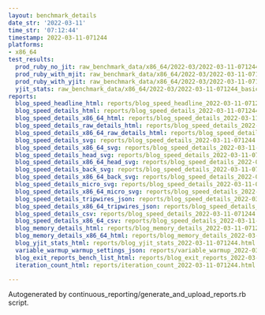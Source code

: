 ```yaml
---
layout: benchmark_details
date_str: '2022-03-11'
time_str: '07:12:44'
timestamp: 2022-03-11-071244
platforms:
- x86_64
test_results:
  prod_ruby_no_jit: raw_benchmark_data/x86_64/2022-03/2022-03-11-071244_basic_benchmark_prod_ruby_no_jit.json
  prod_ruby_with_mjit: raw_benchmark_data/x86_64/2022-03/2022-03-11-071244_basic_benchmark_prod_ruby_with_mjit.json
  prod_ruby_with_yjit: raw_benchmark_data/x86_64/2022-03/2022-03-11-071244_basic_benchmark_prod_ruby_with_yjit.json
  yjit_stats: raw_benchmark_data/x86_64/2022-03/2022-03-11-071244_basic_benchmark_yjit_stats.json
reports:
  blog_speed_headline_html: reports/blog_speed_headline_2022-03-11-071244.html
  blog_speed_details_html: reports/blog_speed_details_2022-03-11-071244.html
  blog_speed_details_x86_64_html: reports/blog_speed_details_2022-03-11-071244.x86_64.html
  blog_speed_details_raw_details_html: reports/blog_speed_details_2022-03-11-071244.raw_details.html
  blog_speed_details_x86_64_raw_details_html: reports/blog_speed_details_2022-03-11-071244.x86_64.raw_details.html
  blog_speed_details_svg: reports/blog_speed_details_2022-03-11-071244.svg
  blog_speed_details_x86_64_svg: reports/blog_speed_details_2022-03-11-071244.x86_64.svg
  blog_speed_details_head_svg: reports/blog_speed_details_2022-03-11-071244.head.svg
  blog_speed_details_x86_64_head_svg: reports/blog_speed_details_2022-03-11-071244.x86_64.head.svg
  blog_speed_details_back_svg: reports/blog_speed_details_2022-03-11-071244.back.svg
  blog_speed_details_x86_64_back_svg: reports/blog_speed_details_2022-03-11-071244.x86_64.back.svg
  blog_speed_details_micro_svg: reports/blog_speed_details_2022-03-11-071244.micro.svg
  blog_speed_details_x86_64_micro_svg: reports/blog_speed_details_2022-03-11-071244.x86_64.micro.svg
  blog_speed_details_tripwires_json: reports/blog_speed_details_2022-03-11-071244.tripwires.json
  blog_speed_details_x86_64_tripwires_json: reports/blog_speed_details_2022-03-11-071244.x86_64.tripwires.json
  blog_speed_details_csv: reports/blog_speed_details_2022-03-11-071244.csv
  blog_speed_details_x86_64_csv: reports/blog_speed_details_2022-03-11-071244.x86_64.csv
  blog_memory_details_html: reports/blog_memory_details_2022-03-11-071244.html
  blog_memory_details_x86_64_html: reports/blog_memory_details_2022-03-11-071244.x86_64.html
  blog_yjit_stats_html: reports/blog_yjit_stats_2022-03-11-071244.html
  variable_warmup_warmup_settings_json: reports/variable_warmup_2022-03-11-071244.warmup_settings.json
  blog_exit_reports_bench_list_html: reports/blog_exit_reports_2022-03-11-071244.bench_list.html
  iteration_count_html: reports/iteration_count_2022-03-11-071244.html

---
```

Autogenerated by continuous_reporting/generate_and_upload_reports.rb script.
